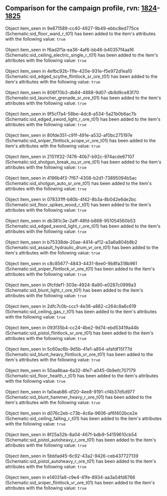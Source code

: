 ## Comparison for the campaign profile, rvn: [1824](https://github.com/PRO100KatYT/FortniteProfileRevisions/tree/main/profiles/campaign/1824%20campaign.json)-[1825](https://github.com/PRO100KatYT/FortniteProfileRevisions/tree/main/profiles/campaign/1825%20campaign.json)

Object item_seen in 9e871589-cc40-4927-9b49-ebbc8ed775ce (Schematic:sid_floor_ward_r_t01) has been added to the item's attributes with the following value: `true`
<br><br>
Object item_seen in f6ad2f1a-ea36-4af6-bb46-b40357f4aa16 (Schematic:sid_ceiling_electric_single_r_t01) has been added to the item's attributes with the following value: `true`
<br><br>
Object item_seen in 4efbc92b-11fe-420e-931e-f5e972d1ea10 (Schematic:sid_edged_scythe_flintlock_sr_ore_t01) has been added to the item's attributes with the following value: `true`
<br><br>
Object item_seen in 806f70b3-db84-4888-9d07-db9d9ce83f70 (Schematic:sid_launcher_grenade_sr_ore_t01) has been added to the item's attributes with the following value: `true`
<br><br>
Object item_seen in 9f5cf7a4-58be-4dc8-a534-5a21b0b6ac7b (Schematic:sid_edged_sword_light_r_ore_t01) has been added to the item's attributes with the following value: `true`
<br><br>
Object item_seen in 80fde351-c91f-491e-a532-af0bc275197e (Schematic:sid_sniper_flintlock_scope_vr_ore_t01) has been added to the item's attributes with the following value: `true`
<br><br>
Object item_seen in 21511f32-7476-40b7-b92c-974acde67107 (Schematic:sid_shotgun_break_ou_vr_ore_t01) has been added to the item's attributes with the following value: `true`
<br><br>
Object item_seen in 4196b4f3-7f67-4308-b2d1-73895094b5ac (Schematic:sid_shotgun_auto_sr_ore_t01) has been added to the item's attributes with the following value: `true`
<br><br>
Object item_seen in 078331ff-b80b-4f42-8b3a-8b042e6de2bc (Schematic:sid_floor_spikes_wood_r_t01) has been added to the item's attributes with the following value: `true`
<br><br>
Object item_seen in db381c3e-2aff-48fd-b868-951054560b53 (Schematic:sid_edged_sword_light_r_ore_t01) has been added to the item's attributes with the following value: `true`
<br><br>
Object item_seen in b75338de-20ae-4414-af12-a3a6a804b8b2 (Schematic:sid_assault_hydraulic_drum_vr_ore_t01) has been added to the item's attributes with the following value: `true`
<br><br>
Object item_seen in c8c85677-4843-4431-8ee0-9b8fa318b961 (Schematic:sid_sniper_flintlock_vr_ore_t01) has been added to the item's attributes with the following value: `true`
<br><br>
Object item_seen in 0fcfdef1-303e-4924-8a90-e0287c0999a3 (Schematic:sid_blunt_light_r_ore_t01) has been added to the item's attributes with the following value: `true`
<br><br>
Object item_seen in 2dfc7c0b-ccc1-4e36-a882-c264c8a6c619 (Schematic:sid_ceiling_gas_r_t01) has been added to the item's attributes with the following value: `true`
<br><br>
Object item_seen in 093f35b4-cc24-4be2-9d74-ebd53419a44b (Schematic:sid_pistol_flintlock_sr_ore_t01) has been added to the item's attributes with the following value: `true`
<br><br>
Object item_seen in 5c60ac6b-9d5b-41e1-a854-afafdf15f77d (Schematic:sid_blunt_heavy_flintlock_vr_ore_t01) has been added to the item's attributes with the following value: `true`
<br><br>
Object item_seen in 50aa8baa-6a32-4fe7-a045-0b9efc707179 (Schematic:sid_floor_health_r_t01) has been added to the item's attributes with the following value: `true`
<br><br>
Object item_seen in fa0eab86-d120-4ee8-9191-cf4b37d5d977 (Schematic:sid_blunt_hammer_heavy_r_ore_t01) has been added to the item's attributes with the following value: `true`
<br><br>
Object item_seen in d076c2eb-c73b-4c6a-9606-af6f402bce2e (Schematic:sid_ceiling_falling_r_t01) has been added to the item's attributes with the following value: `true`
<br><br>
Object item_seen in 8f25a32b-8a04-467f-bdb9-54159610cb54 (Schematic:sid_pistol_autoheavy_r_ore_t01) has been added to the item's attributes with the following value: `true`
<br><br>
Object item_seen in 5bbfad45-6c92-43a2-9426-ceb437727139 (Schematic:sid_pistol_autoheavy_r_ore_t01) has been added to the item's attributes with the following value: `true`
<br><br>
Object item_seen in e14031a6-c9e4-41fe-8934-aa3a54fd6766 (Schematic:sid_sniper_flintlock_vr_ore_t01) has been added to the item's attributes with the following value: `true`
<br><br>

